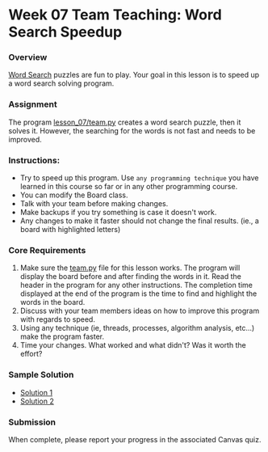 # Week 07 Team Teaching: Word Search Speedup

### Overview

[Word Search](https://thewordsearch.com/) puzzles are fun to play. Your goal in this lesson is to speed up a word search solving program.

### Assignment

The program [lesson_07/team.py](../team/team.py) creates a word search puzzle, then it solves it. However, the searching for the words is not fast and needs to be improved.

### Instructions:

- Try to speed up this program. Use `any programming technique` you have learned in this course so far or in any other programming course.
- You can modify the Board class.
- Talk with your team before making changes.
- Make backups if you try something is case it doesn't work.
- Any changes to make it faster should not change the final results. (ie., a board with highlighted letters)

### Core Requirements

1. Make sure the [team.py](../team/team.py) file for this lesson works. The program will display the board before and after finding the words in it. Read the header in the program for any other instructions.  The completion time displayed at the end of the program is the time to find and highlight the words in the board.
2. Discuss with your team members ideas on how to improve this program with regards to speed.
3. Using any technique (ie, threads, processes, algorithm analysis, etc...)  make the program faster.
4. Time your changes. What worked and what didn't?  Was it worth the effort?

### Sample Solution

- [Solution 1](../team/team07-solution1.py)
- [Solution 2](../team/team07-solution2.py)

### Submission

When complete, please report your progress in the associated Canvas quiz.
